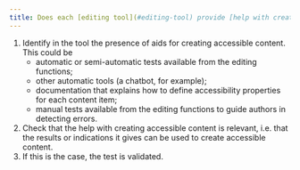```yaml
---
title: Does each [editing tool](#editing-tool) provide [help with creating accessible content](#help-with-creating-accessible-content) that complies with the [digital accessibility rules](#digital-accessibility-rules)?
---
```


1. Identify in the tool the presence of aids for creating accessible content. This could be 
	- automatic or semi-automatic tests available from the editing functions;
	- other automatic tools (a chatbot, for example);
	- documentation that explains how to define accessibility properties for each content item;
	- manual tests available from the editing functions to guide authors in detecting errors.
2. Check that the help with creating accessible content is relevant, i.e. that the results or indications it gives can be used to create accessible content.
3. If this is the case, the test is validated.
